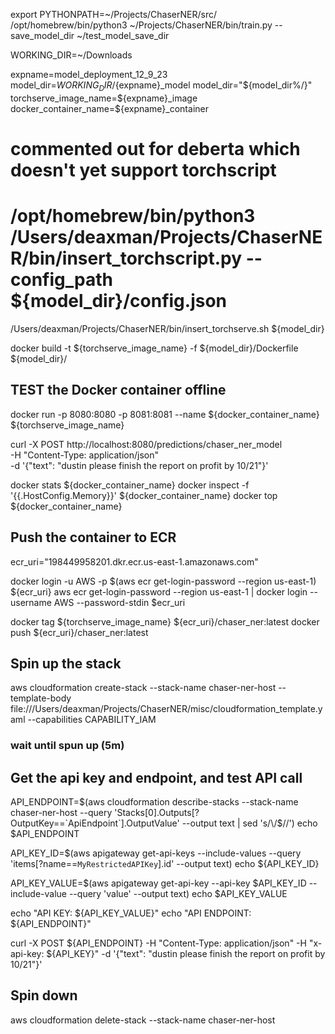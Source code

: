 
export PYTHONPATH=~/Projects/ChaserNER/src/
/opt/homebrew/bin/python3 ~/Projects/ChaserNER/bin/train.py --save_model_dir ~/test_model_save_dir

WORKING_DIR=~/Downloads

expname=model_deployment_12_9_23
model_dir=${WORKING_DIR}/${expname}_model
model_dir="${model_dir%/}"
torchserve_image_name=${expname}_image
docker_container_name=${expname}_container

# commented out for deberta which doesn't yet support torchscript
# /opt/homebrew/bin/python3 /Users/deaxman/Projects/ChaserNER/bin/insert_torchscript.py --config_path ${model_dir}/config.json

/Users/deaxman/Projects/ChaserNER/bin/insert_torchserve.sh ${model_dir}

docker build -t ${torchserve_image_name} -f ${model_dir}/Dockerfile ${model_dir}/


## TEST the Docker container offline

docker run -p 8080:8080 -p 8081:8081 --name ${docker_container_name} ${torchserve_image_name}

curl -X POST http://localhost:8080/predictions/chaser_ner_model \
     -H "Content-Type: application/json" \
     -d '{"text": "dustin please finish the report on profit by 10/21"}'

docker stats ${docker_container_name}
docker inspect -f '{{.HostConfig.Memory}}' ${docker_container_name}
docker top ${docker_container_name}


## Push the container to ECR

ecr_uri="198449958201.dkr.ecr.us-east-1.amazonaws.com"

docker login -u AWS -p $(aws ecr get-login-password --region us-east-1) ${ecr_uri}
aws ecr get-login-password --region us-east-1 | docker login --username AWS --password-stdin $ecr_uri

docker tag ${torchserve_image_name} ${ecr_uri}/chaser_ner:latest
docker push ${ecr_uri}/chaser_ner:latest


## Spin up the stack

aws cloudformation create-stack --stack-name chaser-ner-host --template-body file:///Users/deaxman/Projects/ChaserNER/misc/cloudformation_template.yaml --capabilities CAPABILITY_IAM


### wait until spun up (5m)


## Get the api key and endpoint, and test API call

API_ENDPOINT=$(aws cloudformation describe-stacks --stack-name chaser-ner-host --query 'Stacks[0].Outputs[?OutputKey==`ApiEndpoint`].OutputValue' --output text | sed 's/\/$//')
echo $API_ENDPOINT

API_KEY_ID=$(aws apigateway get-api-keys --include-values --query 'items[?name==`MyRestrictedAPIKey`].id' --output text)
echo ${API_KEY_ID}

API_KEY_VALUE=$(aws apigateway get-api-key --api-key $API_KEY_ID --include-value --query 'value' --output text)
echo $API_KEY_VALUE

echo "API KEY: ${API_KEY_VALUE}"
echo "API ENDPOINT: ${API_ENDPOINT}"


curl -X POST ${API_ENDPOINT} -H "Content-Type: application/json" -H "x-api-key: ${API_KEY}" -d '{"text": "dustin please finish the report on profit by 10/21"}'

## Spin down

aws cloudformation delete-stack --stack-name chaser-ner-host

